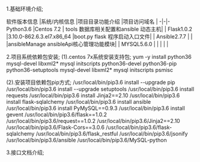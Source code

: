 

1.基础环境介绍;

   软件版本信息  |系统/内核信息 |项目目录功能介绍 |项目访问域名  |
  -|-|-
  Python3.6     |Centos 7.2 | tools 数据库相关配置和ansible 动态主机| |
  Flask1.0.2    |3.10.0-862.6.3.el7.x86_64  |boot.py flask 程序启动入口文件| |
  Ansible2.7.7  |           |  |ansibleManage ansibleApi核心管理功能模块| |
  MYSQL5.6.0    |           |  |     | |


2.项目系统依赖包安装;
   (1).centos 7x系统安装支持包;
   yum -y install python36 mysql-devel libxml2* mysql initscripts python36-devel python36-pip python36-setuptools mysql-devel libxml2*         mysql initscripts psmisc   
   
   (2).安装项目依赖包pip方式;
   /usr/local/bin/pip3.6 install --upgrade pip
   /usr/local/bin/pip3.6 install --upgrade setuptools
   /usr/local/bin/pip3.6 install requests
   /usr/local/bin/pip3.6 install Jinja2==2.10
   /usr/local/bin/pip3.6 install flask-sqlalchemy
   /usr/local/bin/pip3.6 install ansible
   /usr/local/bin/pip3.6 install PyMySQL==0.9.3
   /usr/local/bin/pip3.6 install gevent
   /usr/local/bin/pip3.6/flask==1.0.2
    /usr/local/bin/pip3.6/request==1.0.2
    /usr/local/bin/pip3.6/Jinja2==2.10
    /usr/local/bin/pip3.6/Flask-Cors==3.0.6
    /usr/local/bin/pip3.6/flask-sqlalchemy
    /usr/local/bin/pip3.6/flask_restful
    /usr/local/bin/pip3.6/jsonify
    /usr/local/bin/pip3.6/ansible
    /usr/local/bin/pip3.6/MySQL-python
 
 
3.接口文档介绍;
  

